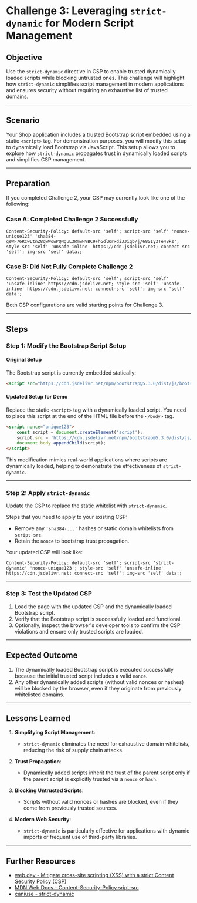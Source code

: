 
# Challenge 3: Leveraging `strict-dynamic` for Modern Script Management

## Objective
Use the `strict-dynamic` directive in CSP to enable trusted dynamically loaded scripts while blocking untrusted ones. This challenge will highlight how `strict-dynamic` simplifies script management in modern applications and ensures security without requiring an exhaustive list of trusted domains.

---

## Scenario

Your Shop application includes a trusted Bootstrap script embedded using a static `<script>` tag. For demonstration purposes, you will modify this setup to dynamically load Bootstrap via JavaScript. This setup allows you to explore how `strict-dynamic` propagates trust in dynamically loaded scripts and simplifies CSP management.

---

## Preparation

If you completed Challenge 2, your CSP may currently look like one of the following:

### Case A: Completed Challenge 2 Successfully
```http
Content-Security-Policy: default-src 'self'; script-src 'self' 'nonce-unique123' 'sha384-geWF76RCwLtnZ8qwWowPQNguL3RmwHVBC9FhGdlKrxdiJJigb/j/68SIy3Te4Bkz'; style-src 'self' 'unsafe-inline' https://cdn.jsdelivr.net; connect-src 'self'; img-src 'self' data:;
```

### Case B: Did Not Fully Complete Challenge 2
```http
Content-Security-Policy: default-src 'self'; script-src 'self' 'unsafe-inline' https://cdn.jsdelivr.net; style-src 'self' 'unsafe-inline' https://cdn.jsdelivr.net; connect-src 'self'; img-src 'self' data:;
```

Both CSP configurations are valid starting points for Challenge 3.

---

## Steps

### Step 1: Modify the Bootstrap Script Setup

#### Original Setup
The Bootstrap script is currently embedded statically:
```html
<script src="https://cdn.jsdelivr.net/npm/bootstrap@5.3.0/dist/js/bootstrap.bundle.min.js"></script>
```

#### Updated Setup for Demo
Replace the static `<script>` tag with a dynamically loaded script. You need to place this script at the end of the HTML file before the `</body>` tag.
```html
<script nonce="unique123">
    const script = document.createElement('script');
    script.src = 'https://cdn.jsdelivr.net/npm/bootstrap@5.3.0/dist/js/bootstrap.bundle.min.js';
    document.body.appendChild(script);
</script>
```

This modification mimics real-world applications where scripts are dynamically loaded, helping to demonstrate the effectiveness of `strict-dynamic`.

---

### Step 2: Apply `strict-dynamic`

Update the CSP to replace the static whitelist with `strict-dynamic`. 

Steps that you need to apply to your existing CSP:
- Remove any `'sha384-...'` hashes or static domain whitelists from `script-src`.
- Retain the `nonce` to bootstrap trust propagation.

Your updated CSP will look like: 
```http
Content-Security-Policy: default-src 'self'; script-src 'strict-dynamic' 'nonce-unique123'; style-src 'self' 'unsafe-inline' https://cdn.jsdelivr.net; connect-src 'self'; img-src 'self' data:;
```

---

### Step 3: Test the Updated CSP

1. Load the page with the updated CSP and the dynamically loaded Bootstrap script.
2. Verify that the Bootstrap script is successfully loaded and functional.
3. Optionally, inspect the browser's developer tools to confirm the CSP violations and ensure only trusted scripts are loaded.

---

## Expected Outcome

1. The dynamically loaded Bootstrap script is executed successfully because the initial trusted script includes a valid `nonce`.
2. Any other dynamically added scripts (without valid nonces or hashes) will be blocked by the browser, even if they originate from previously whitelisted domains.

---

## Lessons Learned

1. **Simplifying Script Management**:
   - `strict-dynamic` eliminates the need for exhaustive domain whitelists, reducing the risk of supply chain attacks.

2. **Trust Propagation**:
   - Dynamically added scripts inherit the trust of the parent script only if the parent script is explicitly trusted via a `nonce` or `hash`.

3. **Blocking Untrusted Scripts**:
   - Scripts without valid nonces or hashes are blocked, even if they come from previously trusted sources.

4. **Modern Web Security**:
   - `strict-dynamic` is particularly effective for applications with dynamic imports or frequent use of third-party libraries.

---

## Further Resources
- [web.dev - Mitigate cross-site scripting (XSS) with a strict Content Security Policy (CSP)](https://web.dev/articles/strict-csp)
- [MDN Web Docs - Content-Security-Policy sript-src](https://developer.mozilla.org/en-US/docs/Web/HTTP/Headers/Content-Security-Policy/script-src#strict-dynamic)
- [caniuse - strict-dynamic](https://caniuse.com/?search=strict-dynamic)